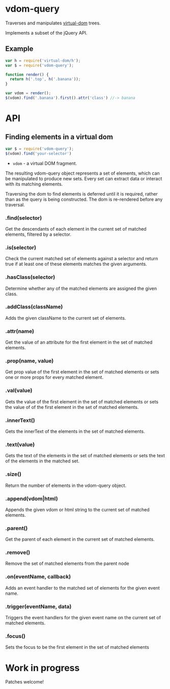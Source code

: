 # vdom-query

Traverses and manipulates
[virtual-dom](https://github.com/Matt-Esch/virtual-dom) trees.

Implements a subset of the jQuery API.

## Example

```JavaScript
var h = require('virtual-dom/h');
var $ = require('vdom-query');

function render() {
  return h('.top', h('.banana'));
}

var vdom = render();
$(vdom).find('.banana').first().attr('class') //-> banana

```

# API

## Finding elements in a virtual dom

```JavaScript
var $ = require('vdom-query');
$(vdom).find('your-selector')

```

* `vdom` - a virtual DOM fragment.

The resulting vdom-query object represents a set of elements, which can be manipulated to produce new sets. Every set can extract data or interact with its matching elements.

Traversing the dom to find elements is deferred until it is required, rather than as the query is being constructed. The dom is re-rendered before any traversal.

### .find(selector)
Get the descendants of each element in the current set of matched elements, filtered by a selector.

### .is(selector)
Check the current matched set of elements against a selector and return true if at least one of these elements matches the given arguments.

### .hasClass(selector)
Determine whether any of the matched elements are assigned the given class.

### .addClass(className)
Adds the given className to the current set of elements.

### .attr(name)
Get the value of an attribute for the first element in the set of matched elements.

### .prop(name, value)
Get prop value of the first element in the set of matched elements or sets one or more props for every matched element.

### .val(value)
Gets the value of the first element in the set of matched elements or sets the value of of the first element in the set of matched elements.

### .innerText()
Gets the innerText of the elements in the set of matched elements.

### .text(value)
Gets the text of the elements in the set of matched elements or sets the text of the elements in the matched set.

### .size()
Return the number of elements in the vdom-query object.

### .append(vdom|html)
Appends the given vdom or html string to the current set of matched elements.

### .parent()
Get the parent of each element in the current set of matched elements.

### .remove()
Remove the set of matched elements from the parent node

### .on(eventName, callback)
Adds an event handler to the matched set of elements for the given event name.

### .trigger(eventName, data)
Triggers the event handlers for the given event name on the current set of matched elements.

### .focus()
Sets the focus to be the first element in the set of matched elements

# Work in progress

Patches welcome!
